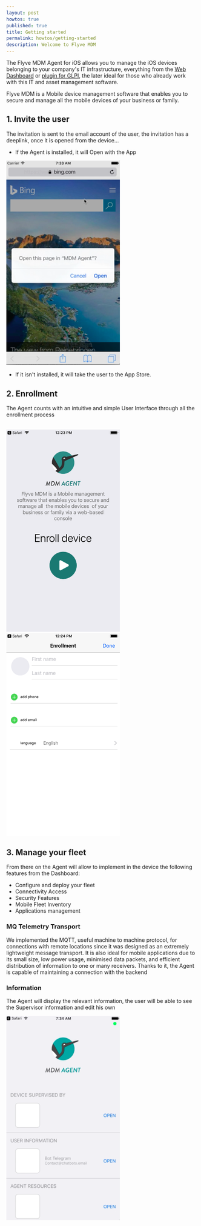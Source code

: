 ```yaml
---
layout: post
howtos: true
published: true
title: Getting started
permalink: howtos/getting-started
description: Welcome to Flyve MDM
---
```

The Flyve MDM Agent for iOS allows you to manage the iOS devices belonging to your company's IT infrastructure, everything from the [Web Dashboard](http://flyve.org/web-mdm-dashboard/) or [plugin for GLPI](http://flyve.org/glpi-plugin/), the later ideal for those who already work with this IT and asset management software.

Flyve MDM is a Mobile device management software that enables you to secure and manage all the mobile devices of your business or family.

## 1. Invite the user

The invitation is sent to the email account of the user, the invitation has a deeplink, once it is opened from the device...

* If the Agent is installed, it will Open with the App

<img src="https://github.com/Naylin15/Screenshots/blob/master/ios-agent/open-mdm.png?raw=true" alt="MDM Agent" width="300">

* If it isn't installed, it will take the user to the App Store.

## 2. Enrollment

The Agent counts with an intuitive and simple User Interface through all the enrollment process

<br>

<div>
<img src="https://github.com/Naylin15/Screenshots/blob/master/ios-agent/enroll.png?raw=true" alt="Start Enrollment" width="300">

<img src="https://github.com/Naylin15/Screenshots/blob/master/ios-agent/enrollment.png?raw=true" alt="Enrollment" width="300">
</div>

## 3. Manage your fleet

From there on the Agent will allow to implement in the device the following features from the Dashboard:

* Configure and deploy your fleet
* Connectivity Access
* Security Features
* Mobile Fleet Inventory
* Applications management

### MQ Telemetry Transport

We implemented the MQTT, useful machine to machine protocol, for connections with remote locations since it was designed as an extremely lightweight message transport. It is also ideal for mobile applications due to its small size, low power usage, minimised data packets, and efficient distribution of information to one or many receivers. Thanks to it, the Agent is capable of maintaining a connection with the backend

### Information

The Agent will display the relevant information, the user will be able to see the Supervisor information and edit his own

<img src="https://github.com/Naylin15/Screenshots/blob/master/ios-agent/information.png?raw=true" alt="Status Online" width="300">
